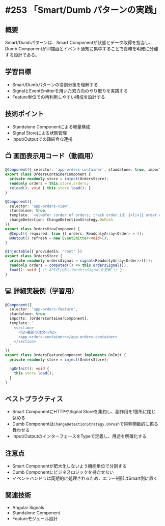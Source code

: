 # #253 「Smart/Dumb パターンの実践」

## 概要
Smart/Dumbパターンは、Smart Componentが状態とデータ取得を担当し、Dumb ComponentがUI描画とイベント通知に集中することで責務を明確に分離する設計である。

## 学習目標
- Smart/Dumbパターンの役割分担を理解する
- SignalとEventEmitterを用いた双方向のやり取りを実践する
- Feature単位での再利用しやすい構成を設計する

## 技術ポイント
- Standalone Componentによる軽量構成
- Signal Storeによる状態管理
- Input/Outputでの疎結合な連携

## 📺 画面表示用コード（動画用）
```typescript
@Component({ selector: 'app-orders-container', standalone: true, imports: [OrdersViewComponent], template: `<app-orders-view [orders]="orders()" (refresh)="reload()" />` })
export class OrdersContainerComponent {
  private readonly store = inject(OrdersStore);
  readonly orders = this.store.orders;
  reload(): void { this.store.load(); }
}
```

```typescript
@Component({
  selector: 'app-orders-view',
  standalone: true,
  template: `<ul>@for (order of orders; track order.id) {<li>{{ order.customer }} - {{ order.total | currency:'JPY' }}</li>}</ul><button (click)="refresh.emit()">再読み込み</button>`,
  changeDetection: ChangeDetectionStrategy.OnPush
})
export class OrdersViewComponent {
  @Input({ required: true }) orders: ReadonlyArray<Order> = [];
  @Output() refresh = new EventEmitter<void>();
}
```

```typescript
@Injectable({ providedIn: 'root' })
export class OrdersStore {
  private readonly ordersSignal = signal<ReadonlyArray<Order>>([]);
  readonly orders = computed(() => this.ordersSignal());
  load(): void { /* API呼び出しでordersSignalを更新 */ }
}
```

## 💻 詳細実装例（学習用）
```typescript
@Component({
  selector: 'app-orders-feature',
  standalone: true,
  imports: [OrdersContainerComponent],
  template: `
    <section>
      <h2>最新の注文</h2>
      <app-orders-container></app-orders-container>
    </section>
  `
})
export class OrdersFeatureComponent implements OnInit {
  private readonly store = inject(OrdersStore);

  ngOnInit(): void {
    this.store.load();
  }
}
```

## ベストプラクティス
- Smart ComponentにHTTPやSignal Storeを集約し、副作用を1箇所に閉じ込める
- Dumb Componentは`ChangeDetectionStrategy.OnPush`で純粋関数的に振る舞わせる
- Input/OutputのインターフェースをTypeで定義し、用途を明確化する

## 注意点
- Smart Componentが肥大化しないよう機能単位で分割する
- Dumb Componentにビジネスロジックを持たせない
- イベントハンドラは同期的に処理されるため、エラー制御はSmart側に置く

## 関連技術
- Angular Signals
- Standalone Component
- Featureモジュール設計
